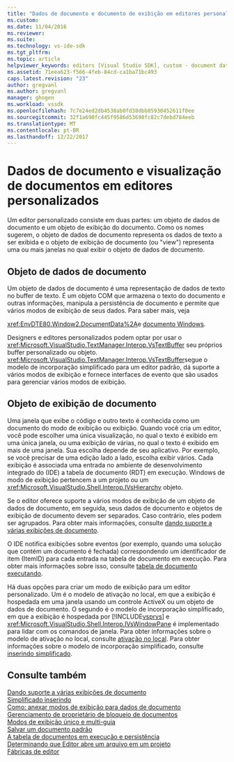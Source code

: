 ```yaml
---
title: "Dados de documento e documento de exibição em editores personalizados | Microsoft Docs"
ms.custom: 
ms.date: 11/04/2016
ms.reviewer: 
ms.suite: 
ms.technology: vs-ide-sdk
ms.tgt_pltfrm: 
ms.topic: article
helpviewer_keywords: editors [Visual Studio SDK], custom - document data and document view
ms.assetid: 71eea623-f566-4feb-84cd-ca1ba71bc493
caps.latest.revision: "23"
author: gregvanl
ms.author: gregvanl
manager: ghogen
ms.workload: vssdk
ms.openlocfilehash: 7c7e24ed2db4538ab0fd38dbb85930452611f0ee
ms.sourcegitcommit: 32f1a690fc445f9586d53698fc82c7debd784eeb
ms.translationtype: MT
ms.contentlocale: pt-BR
ms.lasthandoff: 12/22/2017
---
```

# <a name="document-data-and-document-view-in-custom-editors"></a>Dados de documento e visualização de documentos em editores personalizados
Um editor personalizado consiste em duas partes: um objeto de dados de documento e um objeto de exibição do documento. Como os nomes sugerem, o objeto de dados de documento representa os dados de texto a ser exibida e o objeto de exibição de documento (ou "view") representa uma ou mais janelas no qual exibir o objeto de dados de documento.  
  
## <a name="document-data-object"></a>Objeto de dados de documento  
 Um objeto de dados de documento é uma representação de dados de texto no buffer de texto. É um objeto COM que armazena o texto do documento e outras informações, manipula a persistência de documento e permite que vários modos de exibição de seus dados. Para saber mais, veja  
  
 <xref:EnvDTE80.Window2.DocumentData%2A>e [documento Windows](../extensibility/internals/document-windows.md).  
  
 Designers e editores personalizados podem optar por usar o <xref:Microsoft.VisualStudio.TextManager.Interop.VsTextBuffer> seu próprios buffer personalizado ou objeto. <xref:Microsoft.VisualStudio.TextManager.Interop.VsTextBuffer>segue o modelo de incorporação simplificado para um editor padrão, dá suporte a vários modos de exibição e fornece interfaces de evento que são usados para gerenciar vários modos de exibição.  
  
## <a name="document-view-object"></a>Objeto de exibição de documento  
 Uma janela que exibe o código e outro texto é conhecida como um documento do modo de exibição ou exibição. Quando você cria um editor, você pode escolher uma única visualização, no qual o texto é exibido em uma única janela, ou uma exibição de várias, no qual o texto é exibido em mais de uma janela. Sua escolha depende de seu aplicativo. Por exemplo, se você precisar de uma edição lado a lado, escolha exibir vários. Cada exibição é associada uma entrada no ambiente de desenvolvimento integrado do (IDE) a tabela de documento (RDT) em execução. Windows de modo de exibição pertencem a um projeto ou um <xref:Microsoft.VisualStudio.Shell.Interop.IVsHierarchy> objeto.  
  
 Se o editor oferece suporte a vários modos de exibição de um objeto de dados de documento, em seguida, seus dados de documento e objetos de exibição de documento devem ser separados. Caso contrário, eles podem ser agrupados. Para obter mais informações, consulte [dando suporte a várias exibições de documento](../extensibility/supporting-multiple-document-views.md).  
  
 O IDE notifica exibições sobre eventos (por exemplo, quando uma solução que contém um documento é fechada) correspondendo um identificador de item (ItemID) para cada entrada na tabela de documento em execução. Para obter mais informações sobre isso, consulte [tabela de documento executando](../extensibility/internals/running-document-table.md).  
  
 Há duas opções para criar um modo de exibição para um editor personalizado. Um é o modelo de ativação no local, em que a exibição é hospedada em uma janela usando um controle ActiveX ou um objeto de dados de documento. O segundo é o modelo de incorporação simplificado, em que a exibição é hospedada por [!INCLUDE[vsprvs](../code-quality/includes/vsprvs_md.md)] e <xref:Microsoft.VisualStudio.Shell.Interop.IVsWindowPane> é implementado para lidar com os comandos de janela. Para obter informações sobre o modelo de ativação no local, consulte [ativação no local](../extensibility/in-place-activation.md). Para obter informações sobre o modelo de incorporação simplificado, consulte [inserindo simplificado](../extensibility/simplified-embedding.md).  
  
## <a name="see-also"></a>Consulte também  
 [Dando suporte a várias exibições de documento](../extensibility/supporting-multiple-document-views.md)   
 [Simplificado inserindo](../extensibility/simplified-embedding.md)   
 [Como: anexar modos de exibição para dados de documento](../extensibility/how-to-attach-views-to-document-data.md)   
 [Gerenciamento de proprietário de bloqueio de documentos](../extensibility/document-lock-holder-management.md)   
 [Modos de exibição único e multi-guia](../extensibility/single-and-multi-tab-views.md)   
 [Salvar um documento padrão](../extensibility/internals/saving-a-standard-document.md)   
 [A tabela de documentos em execução e persistência](../extensibility/internals/persistence-and-the-running-document-table.md)   
 [Determinando que Editor abre um arquivo em um projeto](../extensibility/internals/determining-which-editor-opens-a-file-in-a-project.md)   
 [Fábricas de editor](../extensibility/editor-factories.md)